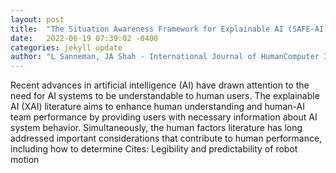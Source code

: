 ```yaml
---
layout: post
title:  "The Situation Awareness Framework for Explainable AI (SAFE-AI) and Human Factors Considerations for XAI Systems"
date:   2022-06-19 07:39:02 -0400
categories: jekyll update
author: "L Sanneman, JA Shah - International Journal of HumanComputer Interaction, 2022"
---
```

Recent advances in artificial intelligence (AI) have drawn attention to the need for AI systems to be understandable to human users. The explainable AI (XAI) literature aims to enhance human understanding and human-AI team performance by providing users with necessary information about AI system behavior. Simultaneously, the human factors literature has long addressed important considerations that contribute to human performance, including how to determine  Cites: Legibility and predictability of robot motion